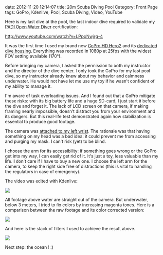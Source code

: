 date: 2012-11-20 12:14:07
title: 20m Scuba Diving Pool
Category: Front Page
tags: GoPro, Kdenlive, Pool, Scuba Diving, Video, YouTube

Here is my last dive at the pool, the last indoor dive required to validate my
[PADI Open Water Diver](http://amzn.com/B003JX0AUK/?tag=kevideld-20)
certification:

http://www.youtube.com/watch?v=LPpoNwjrg-4

It was the first time I used my brand new
[GoPro HD Hero2](http://amzn.com/B005WY3TI4/?tag=kevideld-20) and its
[dedicated dive housing](http://amzn.com/B0090A5P0Q/?tag=kevideld-20).
Everything was recorded in 1080p at 25fps with the widest FOV setting
available (170°).

Before bringing my camera, I asked the permission to both my instructor and the
director of the dive center. I only took the GoPro for my last pool dive, so my
instructor already knew about my behavior and calmness underwater. He would not
have let me use my toy if he wasn't confident of my ability to manage it.

I'm aware of task overloading issues. And I found out that a GoPro mitigate
these risks: with its big battery life and a huge SD-card, I just start it
before the dive and forget it. The lack of LCD screen on that camera, if making
framing nearly impossible, doesn't distract you from your environment and its
dangers. But this real-life test demonstrated again how stabilization is
essential to produce good footage.

The camera was
[attached to my left wrist](http://amzn.com/B0047I1S02/?tag=kevideld-20). The
rationale was that having something on my head was a bad idea: it could prevent
me from accessing and purging my mask. I can't risk (yet) to be blind.

I choose the arm for its accessibility: if something goes wrong or the GoPro
get into my way, I can easily get rid of it. It's just a toy, less valuable than
my life. I don't care if I have to buy a new one. I choose the left arm for the
camera, to keep the right side free of distractions (this is vital to handling
the regulators in case of emergency).

The video was edited with Kdenlive:

![](/uploads/2012/kdenlive.jpg)

All footage above water are straight out of the camera. But underwater, below 3
meters, I tried to fix colors by increasing magenta tones. Here is a comparison
between the raw footage and its color corrected version:

![](/uploads/2012/underwater-color-correction-before-after.jpg)

And here is the stack of filters I used to achieve the result above.

![](/uploads/2012/underwater-color-correction-filters.jpg)

Next step: the ocean ! :)
